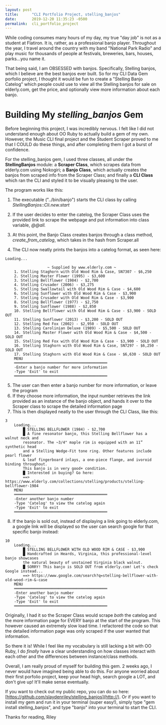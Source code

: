 ```yaml
---
layout: post
title:      "CLI Portfolio Project, stelling_banjos"
date:       2019-12-20 11:35:23 -0500
permalink:  cli_portfolio_project
---
```


While coding consumes many hours of my day, my true "day job" is not as a student at Flatiron. It is, rather, as a professional banjo player. Throughout the year, I travel around the country with my band "National Park Radio" and play music for thousands of people at festivals, breweries, bars, houses, parks...you name it.

That being said, I am OBSESSED with banjos. Specifically, Stelling banjos, which I believe are the best banjos ever built. So for my CLI Data Gem porfolio project, I thought it would be fun to create a "Stelling Banjo Catelog"  which people could use to view all the Stelling banjos for sale on elderly.com, get the price, and optionally view more information about each banjo.

# Building My *stelling_banjos* Gem

Before beginning this project, I was incredibly nervous. I felt like I did not understand enough about OO Ruby to actually build a gem of my own. However, the Music CLI final project and the Student Scraper proved to me that I COULD do these things, and after completing them I got a burst of confidence.

For the stelling_banjos gem, I used three classes, all under the **StellingBanjos** module: a **Scraper Class**, which scrapes data from elderly.com using Nokogiri; a **Banjo Class**, which actually creates the banjos from scraped info from the Scraper Class; and finally a **CLI Class** which ran the CLI and styled it to be visually pleasing to the user.

The program works like this:

1. The executable ("../bin/banjo") starts the CLI class by calling *StellingBanjos::Cli.new.start*

2. If the user decides to enter the catelog, the Scraper Class uses the provided link to scrape the webpage and put information into class variable, *@@all.*

3. At this point, the Banjo Class creates banjos through a class method, *create_from_catelog*, which takes in the hash from Scraper.all

4. The CLI now neatly prints the banjos into a catelog format, as seen here:
```
Loading...

                   ~ Supplied by www.elderly.com ~
    1. Stelling Staghorn with Old Wood Rim & Case, SN7307 - $6,250
    2. Stelling Master Flower (1995) - $3,600
    3. Stelling Bellflower (1984) - $2,700
    4. Stelling Crusader (2006) - $3,275
    5. Stelling Swallowtail with Old Wood Rim & Case - $4,600
    6. Stelling Sunflower with Old Wood Rim & Case - $3,900
    7. Stelling Crusader with Old Wood Rim & Case - $3,900
    8. Stelling Bellflower (1977) - $2,750
    9. Stelling Sunflower (1988) - $2,850
    10. Stelling Bellflower with Old Wood Rim & Case - $3,900 - SOLD OUT
    11. Stelling Sunflower (2013) - $3,200 - SOLD OUT
    12. Stelling Red Fox (2002) - $2,950 - SOLD OUT
    13. Stelling Carolinian Deluxe (1989) - $5,500 - SOLD OUT
    14. Stelling Master Flower with Old Wood Rim & Case - $4,500 - SOLD OUT
    15. Stelling Red Fox with Old Wood Rim & Case - $3,900 - SOLD OUT
    16. Stelling Staghorn with Old Wood Rim & Case, SN7297 - $6,250 - SOLD OUT
    17. Stelling Staghorn with Old Wood Rim & Case - $6,630 - SOLD OUT
    MENU
    ══════════════════════════════════════════
    -Enter a banjo number for more information
    -Type 'Exit' to exit
    ══════════════════════════════════════════
```

5. The user can then enter a banjo number for more information, or leave the program
6. If they choose more information, the input number retrieves the link provided as an instance of the banjo object, and hands it over to the Scraper class to scrape the detailed information page
7. This is then displayed neatly to the user through the CLI Class, like this:

```
3
    Loading...
        █ STELLING BELLFLOWER (1984) - $2,700
        █ A fine resonator banjo, this Stelling Bellflower has a walnut neck and
        resonator. The ~3/4" maple rim is equipped with an 11” synthetic head
        and a Stelling Wedge-Fit tone ring. Other features include pearl flower
        & leaf fingerboard inlays, a one-piece flange, and ivoroid binding throughout.
        This banjo is in very good+ condition.
        █ Interested in buying? Go here:
        ==> https://www.elderly.com/collections/stelling/products/stelling-bellflower-1984
    MENU
    ══════════════════════════════════════════
    -Enter another banjo number
    -Type 'Catelog' to view the catelog again
    -Type 'Exit' to exit
    ══════════════════════════════════════════
```


8. If the banjo is sold out, instead of displaying a link going to elderly.com, a google link will be displayed so the user can search google for that specific banjo instead:

```
10
    Loading...
        █ STELLING BELLFLOWER WITH OLD WOOD RIM & CASE - $3,900
        █ Handcrafted in Heards, Virginia, this professional-level banjo showcases
        the natural beauty of unstained Virginia black walnut.
        █ SORRY! This banjo is SOLD OUT from elderly.com! Let's check Google instead...
        ==> https://www.google.com/search?q=stelling-bellflower-with-old-wood-rim-&-case
    MENU
    ══════════════════════════════════════════
    -Enter another banjo number
    -Type 'Catelog' to view the catelog again
    -Type 'Exit' to exit
    ══════════════════════════════════════════
```



Originally, I had it so the Scraper Class would scrape *both* the catelog and the more information page for EVERY banjo at the start of the program. This however caused an extremely slow load time. I refactored the code so that the detailed information page was only scraped if the user wanted that information.

So there it is! While I feel like my vocabulary is still lacking a bit with OO Ruby, I do *finally* have a clear understanding on how classes interact with each other and the differences between instance/class methods.

Overall, I am really proud of myself for building this gem. 2 weeks ago, I never would have imagined being able to do this. For anyone worried about their first porfolio project, keep your head high, search google a LOT, and don't give up! It'll make sense eventually.

If you want to check out my public repo, you can do so here: [https://github.com/slaydenriley/stelling_banjos](http://). Or if you want to install my gem and run it in your terminal (super easy!), simply type "gem install stelling_banjos", and type "banjo" into your terminal to start the CLI.

Thanks for reading,
Riley













